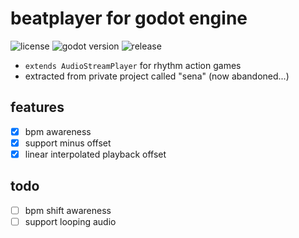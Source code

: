 # beatplayer for godot engine

![license](https://img.shields.io/github/license/sftblw/beatplayer-godot.svg) ![godot version](https://img.shields.io/badge/godot-3.1-blue.svg) ![release](https://img.shields.io/github/release/sftblw/beatplayer-godot.svg)

- `extends AudioStreamPlayer` for rhythm action games
- extracted from private project called "sena" (now abandoned...)

## features

- [x] bpm awareness
- [x] support minus offset
- [x] linear interpolated playback offset

## todo

- [ ] bpm shift awareness
- [ ] support looping audio